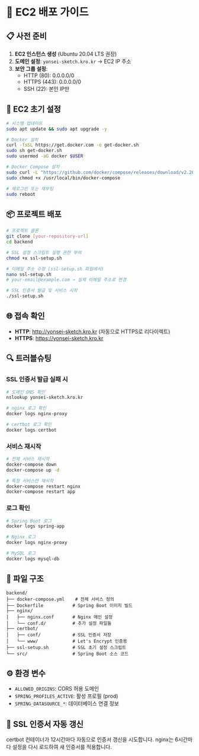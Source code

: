 # 🚀 EC2 배포 가이드

## 📋 사전 준비

1. **EC2 인스턴스 생성** (Ubuntu 20.04 LTS 권장)
2. **도메인 설정**: `yonsei-sketch.kro.kr` → EC2 IP 주소
3. **보안 그룹 설정**:
   - HTTP (80): 0.0.0.0/0
   - HTTPS (443): 0.0.0.0/0
   - SSH (22): 본인 IP만

## 🔧 EC2 초기 설정

```bash
# 시스템 업데이트
sudo apt update && sudo apt upgrade -y

# Docker 설치
curl -fsSL https://get.docker.com -o get-docker.sh
sudo sh get-docker.sh
sudo usermod -aG docker $USER

# Docker Compose 설치
sudo curl -L "https://github.com/docker/compose/releases/download/v2.20.0/docker-compose-$(uname -s)-$(uname -m)" -o /usr/local/bin/docker-compose
sudo chmod +x /usr/local/bin/docker-compose

# 재로그인 또는 재부팅
sudo reboot
```

## 📦 프로젝트 배포

```bash
# 프로젝트 클론
git clone [your-repository-url]
cd backend

# SSL 설정 스크립트 실행 권한 부여
chmod +x ssl-setup.sh

# 이메일 주소 수정 (ssl-setup.sh 파일에서)
nano ssl-setup.sh
# your-email@example.com → 실제 이메일 주소로 변경

# SSL 인증서 발급 및 서비스 시작
./ssl-setup.sh
```

## 🌐 접속 확인

- **HTTP**: http://yonsei-sketch.kro.kr (자동으로 HTTPS로 리다이렉트)
- **HTTPS**: https://yonsei-sketch.kro.kr

## 🔍 트러블슈팅

### SSL 인증서 발급 실패 시
```bash
# 도메인 DNS 확인
nslookup yonsei-sketch.kro.kr

# nginx 로그 확인
docker logs nginx-proxy

# certbot 로그 확인
docker logs certbot
```

### 서비스 재시작
```bash
# 전체 서비스 재시작
docker-compose down
docker-compose up -d

# 특정 서비스만 재시작
docker-compose restart nginx
docker-compose restart app
```

### 로그 확인
```bash
# Spring Boot 로그
docker logs spring-app

# Nginx 로그
docker logs nginx-proxy

# MySQL 로그
docker logs mysql-db
```

## 📁 파일 구조

```
backend/
├── docker-compose.yml    # 전체 서비스 정의
├── Dockerfile           # Spring Boot 이미지 빌드
├── nginx/
│   ├── nginx.conf       # Nginx 메인 설정
│   └── conf.d/          # 추가 설정 파일들
├── certbot/
│   ├── conf/            # SSL 인증서 저장
│   └── www/             # Let's Encrypt 인증용
├── ssl-setup.sh         # SSL 초기 설정 스크립트
└── src/                 # Spring Boot 소스 코드
```

## ⚙️ 환경 변수

- `ALLOWED_ORIGINS`: CORS 허용 도메인
- `SPRING_PROFILES_ACTIVE`: 활성 프로필 (prod)
- `SPRING_DATASOURCE_*`: 데이터베이스 연결 정보

## 🔄 SSL 인증서 자동 갱신

certbot 컨테이너가 12시간마다 자동으로 인증서 갱신을 시도합니다.
nginx는 6시간마다 설정을 다시 로드하여 새 인증서를 적용합니다. 